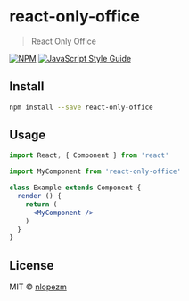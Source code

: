 # react-only-office

> React Only Office

[![NPM](https://img.shields.io/npm/v/react-only-office.svg)](https://www.npmjs.com/package/react-only-office) [![JavaScript Style Guide](https://img.shields.io/badge/code_style-standard-brightgreen.svg)](https://standardjs.com)

## Install

```bash
npm install --save react-only-office
```

## Usage

```jsx
import React, { Component } from 'react'

import MyComponent from 'react-only-office'

class Example extends Component {
  render () {
    return (
      <MyComponent />
    )
  }
}
```

## License

MIT © [nlopezm](https://github.com/nlopezm)
